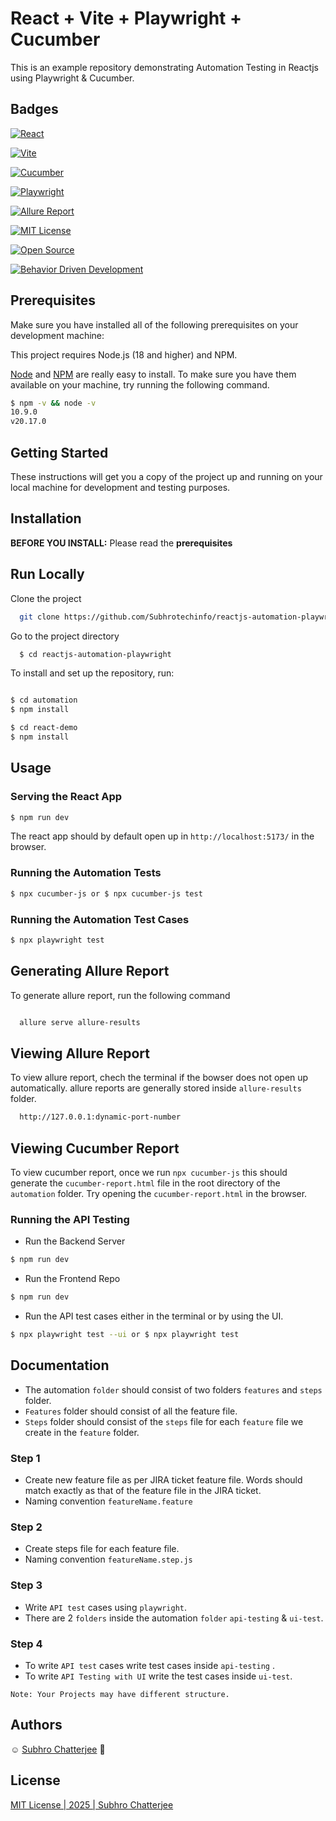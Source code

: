# React + Vite + Playwright + Cucumber

This is an example repository demonstrating Automation Testing in Reactjs using Playwright & Cucumber.

## Badges

[![React](https://img.shields.io/badge/Reactjs-green.svg)](https://react.dev/)

[![Vite](https://img.shields.io/badge/Vite-green.svg)](https://vite.dev/)

[![Cucumber](https://img.shields.io/badge/Cucumber.io-green.svg)](https://cucumber.io/)

[![Playwright](https://img.shields.io/badge/Playwright-green.svg)](https://playwright.dev/)

[![Allure Report](https://img.shields.io/badge/Allure-Report-green.svg)](https://allurereport.org/)

[![MIT License](https://img.shields.io/badge/License-MIT-green.svg)](https://choosealicense.com/licenses/mit/)

[![Open Source](https://img.shields.io/badge/Open_Source-Contribution-green.svg)](https://opensource.com/)

[![Behavior Driven Development](https://img.shields.io/badge/Behaviour_Driven-Development-green.svg)](https://cucumber.io/docs/bdd/)

## Prerequisites

Make sure you have installed all of the following prerequisites on your development machine:

This project requires Node.js (18 and higher) and NPM.

[Node](http://nodejs.org/) and [NPM](https://npmjs.org/) are really easy to install.
To make sure you have them available on your machine,
try running the following command.

```sh
$ npm -v && node -v
10.9.0
v20.17.0
```

## Getting Started

These instructions will get you a copy of the project up and running on your local machine for development and testing purposes.

## Installation

**BEFORE YOU INSTALL:** Please read the **prerequisites**

## Run Locally

Clone the project

```bash
  git clone https://github.com/Subhrotechinfo/reactjs-automation-playwright.git
```

Go to the project directory

```bash
  $ cd reactjs-automation-playwright
```

To install and set up the repository, run:

```bash

$ cd automation
$ npm install

$ cd react-demo
$ npm install
```

## Usage

### Serving the React App

```sh
$ npm run dev
```

The react app should by default open up in `http://localhost:5173/` in the browser.

### Running the Automation Tests

```sh
$ npx cucumber-js or $ npx cucumber-js test
```

### Running the Automation Test Cases

```sh
$ npx playwright test
```

## Generating Allure Report

To generate allure report, run the following command

```bash

  allure serve allure-results
```

## Viewing Allure Report

To view allure report, chech the terminal if the bowser does not open up automatically. allure reports are generally stored inside `allure-results` folder.

```bash
  http://127.0.0.1:dynamic-port-number
```

## Viewing Cucumber Report

To view cucumber report, once we run `npx cucumber-js` this should generate the `cucumber-report.html` file in the root directory of the `automation` folder.
Try opening the `cucumber-report.html` in the browser.

### Running the API Testing

- Run the Backend Server

```sh
$ npm run dev
```

- Run the Frontend Repo

```sh
$ npm run dev
```

- Run the API test cases either in the terminal or by using the UI.

```sh
$ npx playwright test --ui or $ npx playwright test
```

## Documentation

- The automation `folder` should consist of two folders `features` and `steps` folder.
- `Features` folder should consist of all the feature file.
- `Steps` folder should consist of the `steps` file for each `feature` file we create in the `feature` folder.

### Step 1

- Create new feature file as per JIRA ticket feature file. Words should match exactly as that of the feature file in the JIRA ticket.
- Naming convention `featureName.feature`

### Step 2

- Create steps file for each feature file.
- Naming convention `featureName.step.js`

### Step 3

- Write `API test` cases using `playwright`.
- There are 2 `folders` inside the automation `folder` `api-testing` & `ui-test`.

### Step 4

- To write `API test` cases write test cases inside `api-testing` .
- To write `API Testing with UI` write the test cases inside `ui-test`.

`Note: Your Projects may have different structure.`

## Authors

:relaxed:
[Subhro Chatterjee](https://github.com/Subhrotechinfo/) :pray:

## License

[MIT License | 2025 | Subhro Chatterjee](https://choosealicense.com/licenses/mit/)
